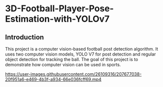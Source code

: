 # 3D-Football-Player-Pose-Estimation-with-YOLOv7

## Introduction

This project is a computer vision-based football post detection algorithm. It uses two computer vision models, YOLO V7 for post detection and regular object detection for tracking the ball. The goal of this project is to demonstrate how computer vision can be used in sports.

https://user-images.githubusercontent.com/26109316/207677038-20f951a6-e469-4b3f-a934-66e036fcff69.mp4
